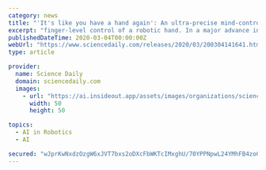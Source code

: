```yaml
---
category: news
title: "'It's like you have a hand again': An ultra-precise mind-controlled prosthetic"
excerpt: "finger-level control of a robotic hand. In a major advance in mind-controlled prosthetics for amputees, University of Michigan researchers have tapped faint, latent signals from arm nerves and ..."
publishedDateTime: 2020-03-04T00:00:00Z
webUrl: "https://www.sciencedaily.com/releases/2020/03/200304141641.htm"
type: article

provider:
  name: Science Daily
  domain: sciencedaily.com
  images:
    - url: "https://ai.insideout.app/assets/images/organizations/sciencedaily.com-50x50.jpg"
      width: 50
      height: 50

topics:
  - AI in Robotics
  - AI

secured: "wJprKwNxdzOzgW6xJVT7bxs2oDXcFbWKTcIMxghU/70YPPNpwL24YMhFB4zoGofGgV7GetOyJDRtWoq7eM+Xobe0sgB8ayasDhP4w4fttqzyulTZifXEjr/RbpsonUjyJKaNmVW6scWIOk+EEzv+ivElLeFzRP8patbpSgVVnzXGQSNyM8WasBjb2Yt2i+kZJCl9hRymDNd0btLxSnfQpQtME6Dh5ya9G5LRoml8CwGJzWofetH+APAjm30adipXkckM6T5QZ9ex5pl2kvBNI+nOvFebr1dQLk/MXPvNX2PlPmqG+NIzW+o+r53FLTsQ;Ikt87yh0XjHso0n+FchC7Q=="
---
```


